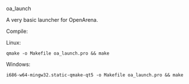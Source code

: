 oa_launch

A very basic launcher for OpenArena.


Compile:

Linux:
```
qmake -o Makefile oa_launch.pro && make
```

Windows:
```
i686-w64-mingw32.static-qmake-qt5 -o Makefile oa_launch.pro && make
```
